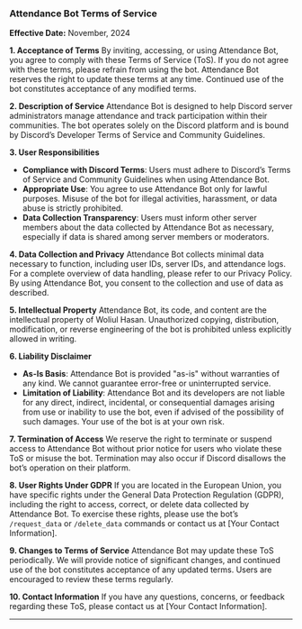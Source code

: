 ### Attendance Bot Terms of Service

**Effective Date:** November, 2024

**1. Acceptance of Terms**
By inviting, accessing, or using Attendance Bot, you agree to comply with these Terms of Service (ToS). If you do not agree with these terms, please refrain from using the bot. Attendance Bot reserves the right to update these terms at any time. Continued use of the bot constitutes acceptance of any modified terms.

**2. Description of Service**
Attendance Bot is designed to help Discord server administrators manage attendance and track participation within their communities. The bot operates solely on the Discord platform and is bound by Discord’s Developer Terms of Service and Community Guidelines.

**3. User Responsibilities**
- **Compliance with Discord Terms**: Users must adhere to Discord’s Terms of Service and Community Guidelines when using Attendance Bot.
- **Appropriate Use**: You agree to use Attendance Bot only for lawful purposes. Misuse of the bot for illegal activities, harassment, or data abuse is strictly prohibited.
- **Data Collection Transparency**: Users must inform other server members about the data collected by Attendance Bot as necessary, especially if data is shared among server members or moderators.

**4. Data Collection and Privacy**
Attendance Bot collects minimal data necessary to function, including user IDs, server IDs, and attendance logs. For a complete overview of data handling, please refer to our Privacy Policy. By using Attendance Bot, you consent to the collection and use of data as described.

**5. Intellectual Property**
Attendance Bot, its code, and content are the intellectual property of Woliul Hasan. Unauthorized copying, distribution, modification, or reverse engineering of the bot is prohibited unless explicitly allowed in writing.

**6. Liability Disclaimer**
- **As-Is Basis**: Attendance Bot is provided "as-is" without warranties of any kind. We cannot guarantee error-free or uninterrupted service.
- **Limitation of Liability**: Attendance Bot and its developers are not liable for any direct, indirect, incidental, or consequential damages arising from use or inability to use the bot, even if advised of the possibility of such damages. Your use of the bot is at your own risk.

**7. Termination of Access**
We reserve the right to terminate or suspend access to Attendance Bot without prior notice for users who violate these ToS or misuse the bot. Termination may also occur if Discord disallows the bot’s operation on their platform.

**8. User Rights Under GDPR**
If you are located in the European Union, you have specific rights under the General Data Protection Regulation (GDPR), including the right to access, correct, or delete data collected by Attendance Bot. To exercise these rights, please use the bot’s `/request_data` or `/delete_data` commands or contact us at [Your Contact Information].

**9. Changes to Terms of Service**
Attendance Bot may update these ToS periodically. We will provide notice of significant changes, and continued use of the bot constitutes acceptance of any updated terms. Users are encouraged to review these terms regularly.

**10. Contact Information**
If you have any questions, concerns, or feedback regarding these ToS, please contact us at [Your Contact Information].

---
